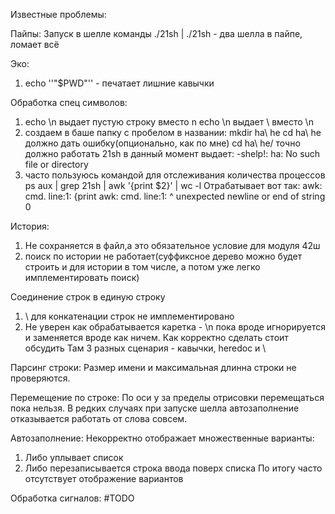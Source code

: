 Известные проблемы:

Пайпы:
Запуск в шелле команды ./21sh | ./21sh - два шелла в пайпе, ломает всё

Эко:
1) echo ''"$PWD"'' - печатает лишние кавычки


Обработка спец символов:
1) echo \n выдает пустую строку вместо n
    echo \\n выдает \ вместо \n
2) создаем в баше папку с пробелом в названии:
    mkdir ha\ he
    cd ha\ he должно дать ошибку(опционально, как по мне)
    cd ha\ he/ точно должно работать
    21sh в данный момент выдает:
        -shelp!: ha: No such file or directory
3) часто пользуюсь командой для отслеживания количества процессов
    ps aux | grep 21sh | awk '{print $2}' | wc -l
    Отрабатывает вот так:
    awk: cmd. line:1: {print
    awk: cmd. line:1:       ^ unexpected newline or end of string
    0

История:
1) Не сохраняется в файл,а это обязательное условие для модуля 42ш
2) поиск по истории не работает(суффиксное дерево можно будет строить и для истории в том числе, а потом уже легко имплементировать поиск)

Соединение строк в единую строку
1) \ для конкатенации строк не имплементировано
2) Не уверен как обрабатывается каретка - \n пока вроде игнорируется и заменяется вроде как ничем. Как корректно сделать стоит обсудить
Там 3 разных сценария - кавычки, heredoc и \

Парсинг строки:
Размер имени и максимальная длинна строки не проверяются.

Перемещение по строке:
По оси у за пределы отрисовки перемещаться пока нельзя.
В редких случаях при запуске шелла автозаполнение отказывается работать от слова совсем.

Автозаполнение:
Некорректно отображает множественные варианты:
1) Либо уплывает список
2) Либо перезаписывается строка ввода поверх списка
По итогу часто отсутствует отображение вариантов


Обработка сигналов:
#TODO
